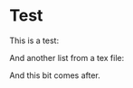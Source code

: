# Test

This is a test:

<!-- %include("./list.md") -->

And another list from a tex file:

<!-- %include("./list.tex") -->

And this bit comes after.
